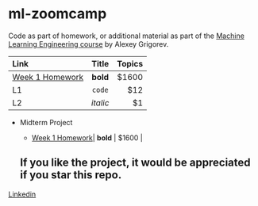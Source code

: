 # ml-zoomcamp

Code as part of homework, or additional material as part of the [Machine Learning Engineering course](https://github.com/alexeygrigorev/mlbookcamp-code/tree/master/course-zoomcamp) by Alexey Grigorev.

| Link                                                                                         |  Title   | Topics |
| :------------------------------------------------------------------------------------------- | :------: | -----: |
| [Week 1 Homework](https://github.com/alejomaar/Machine-Learning-Zoomcamp/tree/main/Week%201) | **bold** |  $1600 |
| L1                                                                                           |  `code`  |    $12 |
| L2                                                                                           | _italic_ |     $1 |

- Midterm Project

  - [Week 1 Homework](https://github.com/alejomaar/Machine-Learning-Zoomcamp/tree/main/Week%201)| **bold** | $1600 |

  ## If you like the project, it would be appreciated if you star this repo.

[Linkedin](https://www.linkedin.com/in/manuelalejandroaponte/)
